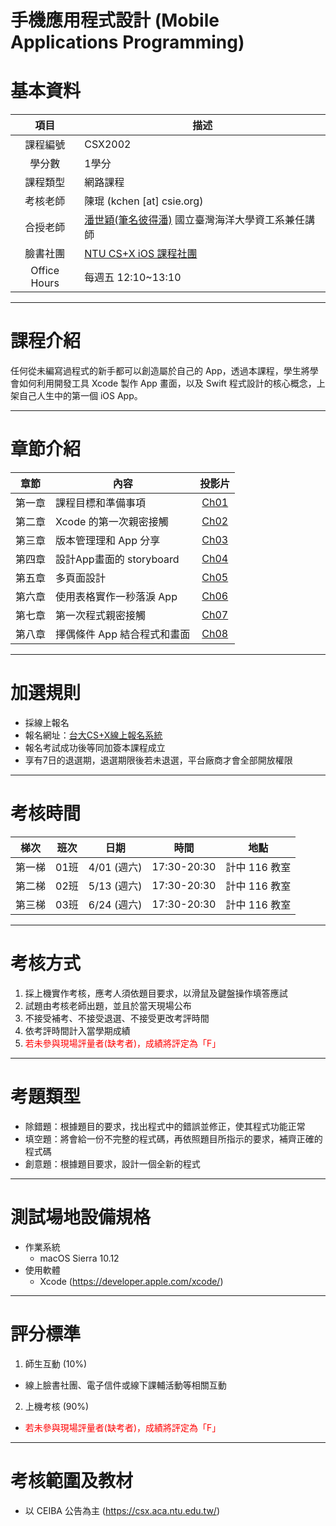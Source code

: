 # 手機應用程式設計 (Mobile Applications Programming)


# 基本資料
 項目 | 描述 
:-------:| --- 
 課程編號 | CSX2002 
  學分數  | 1學分 
 課程類型 | 網路課程 
 考核老師 | 陳琨 (kchen [at] csie.org)|
 合授老師 |  [潘世穎(筆名彼得潘)](https://www.facebook.com/deeplove.pan) 國立臺灣海洋大學資工系兼任講師
 臉書社團 | [NTU CS+X iOS 課程社團](https://www.facebook.com/groups/ntucsx.ios/)
 Office Hours | 每週五 12:10~13:10


---

# 課程介紹

任何從未編寫過程式的新手都可以創造屬於自己的 App，透過本課程，學生將學會如何利用開發工具 Xcode 製作 App 畫面，以及 Swift 程式設計的核心概念，上架自己人生中的第一個 iOS App。

---

# 章節介紹

章節 | 內容 | 投影片
:---:| --- | :---:
第一章 | 課程目標和準備事項 | [Ch01][Ch01]
第二章 | Xcode 的第一次親密接觸 | [Ch02][Ch02]
第三章 | 版本管理理和 App 分享  | [Ch03][Ch03]
第四章 | 設計App畫面的 storyboard | [Ch04][Ch04]
第五章 | 多頁面設計 | [Ch05][Ch05]
第六章 | 使用表格實作一秒落淚 App | [Ch06][Ch06]
第七章 | 第一次程式親密接觸 | [Ch07][Ch07]
第八章 | 擇偶條件 App 結合程式和畫面 | [Ch08][Ch08]

[Ch01]: https://goo.gl/UstBaZ
[Ch02]: https://goo.gl/LCAlnf
[Ch03]: https://goo.gl/qRHULI
[Ch04]: https://goo.gl/X0fHCM
[Ch05]: https://goo.gl/O3cg9q
[Ch06]: https://goo.gl/fCTMEd
[Ch07]: https://goo.gl/VDka5Y
[Ch08]: https://goo.gl/DyV9Pn

---

# 加選規則

* 採線上報名
* 報名網址：[台大CS+X線上報名系統](https://csx.aca.ntu.edu.tw/)
* 報名考試成功後等同加簽本課程成立 
* 享有7日的退選期，退選期限後若未退選，平台廠商才會全部開放權限



---

# 考核時間

梯次 | 班次 | 日期 | 時間 | 地點
:--:|:----:|:----:|:----:|:---:
第一梯 | 01班 | 4/01 (週六) | 17:30-20:30 |計中 116 教室
第二梯 | 02班 | 5/13 (週六) | 17:30-20:30 |計中 116 教室
第三梯 | 03班 | 6/24 (週六) | 17:30-20:30 |計中 116 教室

---

# 考核方式

1. 採上機實作考核，應考人須依題目要求，以滑鼠及鍵盤操作填答應試
2. 試題由考核老師出題，並且於當天現場公布
3. 不接受補考、不接受退選、不接受更改考評時間
4. 依考評時間計入當學期成績
5. <font color="red">若未參與現場評量者(缺考者)，成績將評定為「F」</font>

---

# 考題類型

* 除錯題：根據題目的要求，找出程式中的錯誤並修正，使其程式功能正常
* 填空題：將會給一份不完整的程式碼，再依照題目所指示的要求，補齊正確的程式碼
* 創意題：根據題目要求，設計一個全新的程式

---

# 測試場地設備規格

* 作業系統
  * macOS Sierra 10.12 
* 使用軟體
  * Xcode (https://developer.apple.com/xcode/)

---

# 評分標準

1. 師生互動 (10%)
  * 線上臉書社團、電子信件或線下課輔活動等相關互動
2. 上機考核 (90%)
  * <font color="red">若未參與現場評量者(缺考者)，成績將評定為「F」</font>

---

# 考核範圍及教材

* 以 CEIBA 公告為主 (https://csx.aca.ntu.edu.tw/)



